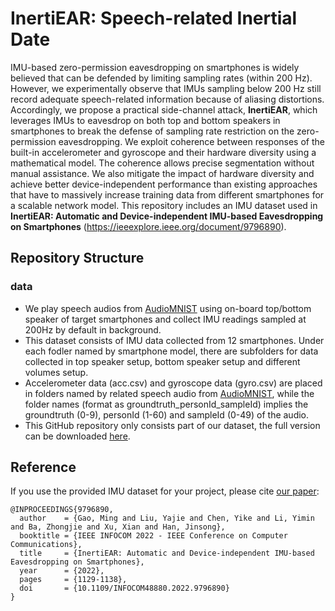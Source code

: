 # InertiEAR: Speech-related Inertial Date

IMU-based zero-permission eavesdropping on smartphones is widely believed that can be defended by limiting sampling rates (within 200 Hz). However, we experimentally observe that IMUs sampling below 200 Hz still record adequate speech-related information because of aliasing distortions. Accordingly, we propose a practical side-channel attack, **InertiEAR**, which leverages IMUs to eavesdrop on both top and bottom speakers in smartphones to break the defense of sampling rate restriction on the zero-permission eavesdropping. We exploit coherence between responses of the built-in accelerometer and gyroscope and their hardware diversity using a mathematical model. The coherence allows precise segmentation without manual assistance. We also mitigate the impact of hardware diversity and achieve better device-independent performance than existing approaches that have to massively increase training data from different smartphones for a scalable network model. This repository includes an IMU dataset used in **InertiEAR: Automatic and Device-independent IMU-based Eavesdropping on Smartphones** (https://ieeexplore.ieee.org/document/9796890).

## Repository Structure

### data

+ We play speech audios from [AudioMNIST](https://github.com/soerenab/AudioMNIST) using on-board top/bottom speaker of target smartphones and collect IMU readings sampled at 200Hz by default in background.
+ This dataset consists of IMU data collected from 12 smartphones. Under each fodler named by smartphone model, there are subfolders for data collected in top speaker setup, bottom speaker setup and different volumes setup.
+ Accelerometer data (acc.csv) and gyroscope data (gyro.csv) are placed in folders named by related speech audio from [AudioMNIST](https://github.com/soerenab/AudioMNIST), while the folder names (format as groundtruth_personId_sampleId) implies the groundtruth (0-9), personId (1-60) and sampleId (0-49) of the audio.
+ This GitHub repository only consists part of our dataset, the full version can be downloaded [here](https://drive.google.com/drive/folders/1F3sqTJizDdIAYeP1EQqgGDxFG46y-7Wf?usp=sharing).

## Reference

If you use the provided IMU dataset for your project, please cite [our paper](https://ieeexplore.ieee.org/document/9796890):

```
@INPROCEEDINGS{9796890,
  author    = {Gao, Ming and Liu, Yajie and Chen, Yike and Li, Yimin and Ba, Zhongjie and Xu, Xian and Han, Jinsong},
  booktitle = {IEEE INFOCOM 2022 - IEEE Conference on Computer Communications},
  title     = {InertiEAR: Automatic and Device-independent IMU-based Eavesdropping on Smartphones},
  year      = {2022},
  pages     = {1129-1138},
  doi       = {10.1109/INFOCOM48880.2022.9796890}
}
```
